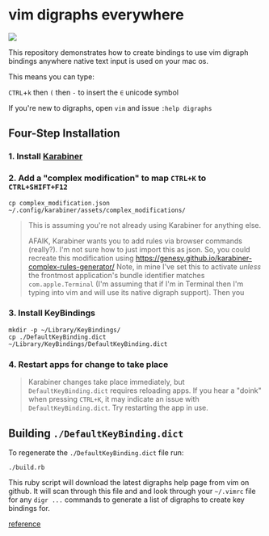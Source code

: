 # vim digraphs everywhere

![](demo.gif)

This repository demonstrates how to create bindings to use vim digraph bindings
anywhere native text input is used on your mac os.

This means you can type:

`CTRL`+`k` then `(` then `-` to insert the `∈` unicode symbol

If you're new to digraphs, open `vim` and issue `:help digraphs`

## Four-Step Installation

### 1. Install [Karabiner](https://karabiner-elements.pqrs.org/)
### 2. Add a "complex modification" to map `CTRL+K` to `CTRL+SHIFT+F12` 
```
cp complex_modification.json ~/.config/karabiner/assets/complex_modifications/
```

>This is assuming you're not already using Karabiner for anything else.
>
> AFAIK, Karabiner wants you to add rules via browser
> commands (really?). I'm not sure how to just import this as json. 
> So, you could recreate this modification using
> https://genesy.github.io/karabiner-complex-rules-generator/ 
> Note, in mine I've set this to activate _unless_ the
> frontmost application's bundle identifier matches `com.apple.Terminal` (I'm
> assuming that if I'm in Terminal then I'm typing into vim and will use its
> native digraph support). 
> Then you 

### 3. Install KeyBindings

```
mkdir -p ~/Library/KeyBindings/
cp ./DefaultKeyBinding.dict ~/Library/KeyBindings/DefaultKeyBinding.dict
```

### 4. Restart apps for change to take place

> Karabiner changes take place immediately, but `DefaultKeyBinding.dict`
> requires reloading apps. If you hear a "doink" when pressing `CTRL+K`, it may
> indicate an issue with `DefaultKeyBinding.dict`. Try restarting the app in
> use.


## Building `./DefaultKeyBinding.dict`

To regenerate the `./DefaultKeyBinding.dict` file run:

```
./build.rb
```

This ruby script will download the latest digraphs help page from vim on github.
It will scan through this file and and look through your `~/.vimrc` file for any
`digr ...` commands to generate a list of digraphs to create key bindings for.

[reference](https://web.archive.org/web/20120914231926/http://lol.zoy.org/blog/2012/06/17/compose-key-on-os-x)
